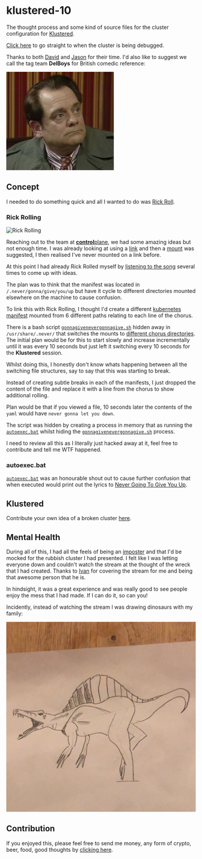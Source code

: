 # klustered-10

The thought process and some kind of source files for the cluster configuration for [Klustered](https://www.youtube.com/playlist?list=PLz0t90fOInA5IyhoT96WhycPV8Km-WICj).

[Click here](youtu.be/ju1wmhfk6t8?t=5176) to go straight to when the cluster is being debugged.

Thanks to both [David](https://twitter.com/rawkode) and [Jason](https://twitter.com/detiber) for their time.
I'd also like to suggest we call the tag team **DelBoys** for British comedic reference:

![DelBoy](delboy.png)

## Concept

I needed to do something quick and all I wanted to do was [Rick Roll](https://en.wikipedia.org/wiki/Rickrolling).

### Rick Rolling

![Rick Rolling](https://media.giphy.com/media/olAik8MhYOB9K/giphy.gif)

Reaching out to the team at [**control**plane](https://control-plane.io), we had some amazing ideas but not enough time.
I was already looking at using a [link](https://man7.org/linux/man-pages/man1/ln.1.html) and then a [mount](https://man7.org/linux/man-pages/man8/mount.8.html) was suggested, I then realised I've never mounted on a link before.

At this point I had already Rick Rolled myself by [listening to the song](https://songwhip.com/rick-astley/never-gonna-give-you-up) several times to come up with ideas.

The plan was to think that the manifest was located in `/.never/gonna/give/you/up` but have it cycle to different directories mounted elsewhere on the machine to cause confusion.

To link this with Rick Rolling, I thought I'd create a different [kubernetes manifest](https://kubernetes.io/docs/reference/setup-tools/kubeadm/implementation-details/#constants-and-well-known-values-and-paths) mounted from 6 different paths relating to each line of the chorus.

There is a bash script [`gonnagivenevergonnagive.sh`](usr/share/.never/gonnagivenevergonnagive.sh) hidden away in `/usr/share/.never/` that switches the mounts to [different chorus directories](usr/share.never).  The initial plan would be for this to start slowly and increase incrementally until it was every 10 seconds but just left it switching every 10 seconds for the **Klustered** session.

Whilst doing this, I honestly don't know whats happening between all the switching file structures, say to say that this was starting to break.

Instead of creating subtle breaks in each of the manifests, I just dropped the content of the file and replace it with a line from the chorus to show additional rolling.

Plan would be that if you viewed a file, 10 seconds later the contents of the `yaml` would have `never gonna let you down`.

The script was hidden by creating a process in memory that as running the [`autoexec.bat`](.never/autoexec.bat) whilst hiding the [`gonnagivenevergonnagive.sh`](usr/share/.never/gonnagivenevergonnagive.sh) process.

I need to review all this as I literally just hacked away at it, feel free to contribute and tell me WTF happened.

### autoexec.bat

[`autoexec.bat`](.never/autoexec.bat) was an honourable shout out to cause further confusion that when executed would print out the lyrics to [Never Going To Give You Up](https://songwhip.com/rick-astley/never-gonna-give-you-up).

## Klustered

Contribute your own idea of a broken cluster [here](https://github.com/rawkode/live/issues/new?assignees=&labels=series%2Fklustered&template=klustered-guest.md&title=%3CYour+Name%3E+for+Klustered+Guest).

## Mental Health

During all of this, I had all the feels of being an [imposter](https://en.wikipedia.org/wiki/Impostor_syndrome) and that I'd be mocked for the rubbish cluster I had presented.  I felt like I was letting everyone down and couldn't watch the stream at the thought of the wreck that I had created.  Thanks to [Ivan](https://twitter.com/ipedrazas) for covering the stream for me and being that awesome person that he is.

In hindsight, it was a great experience and was really good to see people enjoy the mess that I had made.  If I can do it, so can you!

Incidently, instead of watching the stream I was drawing dinosaurs with my family:

![Dinosaur](dinosaur.png)

## Contribution

If you enjoyed this, please feel free to send me money, any form of crypto, beer, food, good thoughts by [clicking here](https://www.youtube.com/watch?v=dQw4w9WgXcQ).
